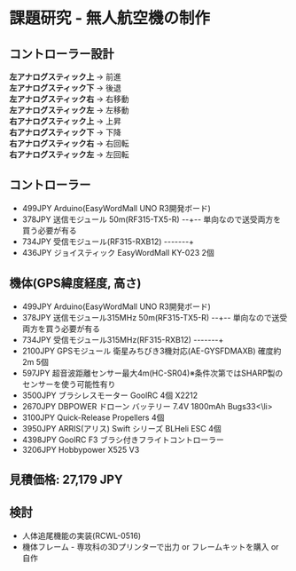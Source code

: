 # 課題研究 - 無人航空機の制作

<h2>コントローラー設計</h2>
<strong>左アナログスティック上</strong> -> 前進<br>
<strong>左アナログスティック下</strong> -> 後退<br>
<strong>左アナログスティック右</strong> -> 右移動<br>
<strong>左アナログスティック左</strong> -> 左移動<br>
<strong>右アナログスティック上</strong> -> 上昇<br>
<strong>右アナログスティック下</strong> -> 下降<br>
<strong>右アナログスティック右</strong> -> 右回転<br>
<strong>右アナログスティック左</strong> -> 左回転<br>

<h2>コントローラー</h2>
<ul>
	<li>499JPY Arduino(EasyWordMall UNO R3開発ボード)</li>
	<li>378JPY 送信モジュール 50m(RF315-TX5-R) --+-- 単向なので送受両方を買う必要が有る</li>
	<li>734JPY 受信モジュール(RF315-RXB12) -------+</li>
	<li>436JPY ジョイスティック EasyWordMall KY-023  2個</li>
</ul>

<h2>機体(GPS緯度経度, 高さ)</h2>
<ul>
	<li>499JPY Arduino(EasyWordMall UNO R3開発ボード)</li>
	<li>378JPY 送信モジュール315MHz 50m(RF315-TX5-R) --+-- 単向なので送受両方を買う必要が有る</li>
	<li>734JPY 受信モジュール315MHz(RF315-RXB12) -------+</li>
	<li>2100JPY GPSモジュール 衛星みちびき3機対応(AE-GYSFDMAXB) 確度約2m 5個</li>
	<li>597JPY 超音波距離センサー最大4m(HC-SR04)※条件次第ではSHARP製のセンサーを使う可能性有り</li>
	<li>3500JPY ブラシレスモーター GoolRC 4個 X2212</li>
	<li>2670JPY DBPOWER ドローン バッテリー 7.4V 1800mAh Bugs33<\li>
	<li>3100JPY Quick-Release Propellers 4個</li>
	<li>3950JPY ARRIS(アリス) Swift シリーズ BLHeli ESC 4個</li>
	<li>4398JPY GoolRC F3 ブラシ付きフライトコントローラー</li>
	<li>3206JPY Hobbypower X525 V3</li>
</ul>
		
<h2>見積価格: 27,179 JPY</h2>

<h2>検討</h2>
<ul>
	<li>人体追尾機能の実装(RCWL-0516)</li>
	<li>機体フレーム - 専攻科の3Dプリンターで出力 or フレームキットを購入 or 自作
</ul>
